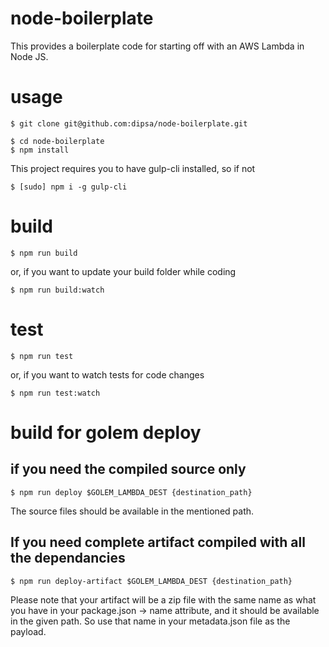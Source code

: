 # node-boilerplate

This provides a boilerplate code for starting off with an AWS Lambda in Node JS.

# usage

```shell
$ git clone git@github.com:dipsa/node-boilerplate.git
```

```shell
$ cd node-boilerplate
$ npm install
```

This project requires you to have gulp-cli installed, so if not

```shell
$ [sudo] npm i -g gulp-cli
```

# build

```shell
$ npm run build
```

or, if you want to update your build folder while coding

```shell
$ npm run build:watch
```

# test

```shell
$ npm run test
```

or, if you want to watch tests for code changes

```shell
$ npm run test:watch
```

# build for golem deploy

## if you need the compiled source only

```shell
$ npm run deploy $GOLEM_LAMBDA_DEST {destination_path}
```

The source files should be available in the mentioned path.

## If you need complete artifact compiled with all the dependancies

```shell
$ npm run deploy-artifact $GOLEM_LAMBDA_DEST {destination_path}
```

Please note that your artifact will be a zip file with the same name as what you have in your package.json -> name attribute, and it should be available in the given path. So use that name in your metadata.json file as the payload.
